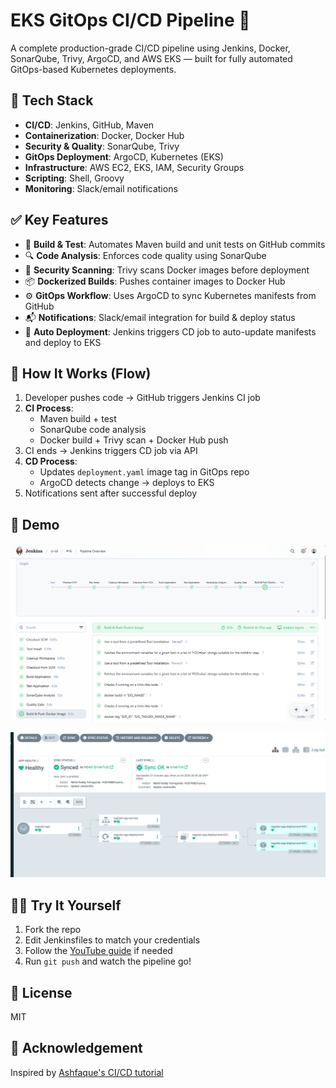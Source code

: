 # EKS GitOps CI/CD Pipeline 🚀  
A complete production-grade CI/CD pipeline using Jenkins, Docker, SonarQube, Trivy, ArgoCD, and AWS EKS — built for fully automated GitOps-based Kubernetes deployments.

## 🔧 Tech Stack
- **CI/CD**: Jenkins, GitHub, Maven  
- **Containerization**: Docker, Docker Hub  
- **Security & Quality**: SonarQube, Trivy  
- **GitOps Deployment**: ArgoCD, Kubernetes (EKS)  
- **Infrastructure**: AWS EC2, EKS, IAM, Security Groups  
- **Scripting**: Shell, Groovy  
- **Monitoring**: Slack/email notifications  

## ✅ Key Features
- 🧪 **Build & Test**: Automates Maven build and unit tests on GitHub commits  
- 🔍 **Code Analysis**: Enforces code quality using SonarQube  
- 🔐 **Security Scanning**: Trivy scans Docker images before deployment  
- 📦 **Dockerized Builds**: Pushes container images to Docker Hub  
- ⚙️ **GitOps Workflow**: Uses ArgoCD to sync Kubernetes manifests from GitHub  
- 📬 **Notifications**: Slack/email integration for build & deploy status  
- 🔁 **Auto Deployment**: Jenkins triggers CD job to auto-update manifests and deploy to EKS  

## 🚀 How It Works (Flow)
1. Developer pushes code → GitHub triggers Jenkins CI job  
2. **CI Process**:  
   - Maven build + test  
   - SonarQube code analysis  
   - Docker build + Trivy scan + Docker Hub push  
3. CI ends → Jenkins triggers CD job via API  
4. **CD Process**:  
   - Updates `deployment.yaml` image tag in GitOps repo  
   - ArgoCD detects change → deploys to EKS  
5. Notifications sent after successful deploy  

## 🧪 Demo
<p align="center">
  <img src="https://github.com/yerragondu/EKS-GitOps-Pipeline/blob/main/Images/Screenshot%202025-07-30%20210911.png" width="600"/>
</p>

<p align="center">
  <img src="https://github.com/yerragondu/EKS-GitOps-Pipeline/blob/main/Images/Screenshot%202025-07-30%20210712.png" width="600"/>
</p>

## 👨‍💻 Try It Yourself
1. Fork the repo  
2. Edit Jenkinsfiles to match your credentials  
3. Follow the [YouTube guide](https://youtu.be/your-link) if needed  
4. Run `git push` and watch the pipeline go!  

## 📜 License
MIT  

## 🙌 Acknowledgement
Inspired by [Ashfaque's CI/CD tutorial](https://youtu.be/your-link)
